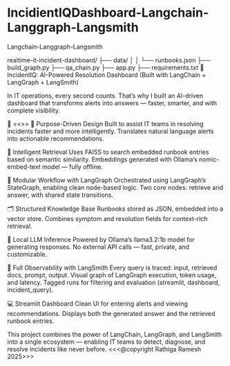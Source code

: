 # IncidientIQDashboard-Langchain-Langgraph-Langsmith
Langchain-Langgraph-Langsmith

realtime-it-incident-dashboard/
├── data/
│   │   └── runbooks.json
├── build_graph.py
├── qa_chain.py
├── app.py
├── requirements.txt
🚀 IncidentIQ: AI-Powered Resolution Dashboard
 (Built with LangChain + LangGraph + LangSmith)

In IT operations, every second counts.
 That’s why I built an AI-driven dashboard that transforms alerts into answers — faster, smarter, and with complete visibility.

🌟 <<<Key Highlights>>>
🚨 Purpose-Driven Design
Built to assist IT teams in resolving incidents faster and more intelligently.
Translates natural language alerts into actionable recommendations.

🧠 Intelligent Retrieval
Uses FAISS to search embedded runbook entries based on semantic similarity.
Embeddings generated with Ollama’s nomic-embed-text model — fully offline.

🧩 Modular Workflow with LangGraph
Orchestrated using LangGraph’s StateGraph, enabling clean node-based logic.
Two core nodes: retrieve and answer, with shared state transitions.

🗂️ Structured Knowledge Base
Runbooks stored as JSON, embedded into a vector store.
Combines symptom and resolution fields for context-rich retrieval.

🧪 Local LLM Inference
Powered by Ollama’s llama3.2:1b model for generating responses.
No external API calls — fast, private, and customizable.

🧭 Full Observability with LangSmith
Every query is traced: input, retrieved docs, prompt, output.
Visual graph of LangGraph execution, token usage, and latency.
Tagged runs for filtering and evaluation (streamlit, dashboard, incident_query).

💻 Streamlit Dashboard
Clean UI for entering alerts and viewing recommendations.
Displays both the generated answer and the retrieved runbook entries.

This project combines the power of LangChain, LangGraph, and LangSmith into a single ecosystem — enabling IT teams to detect, diagnose, and resolve incidents like never before.
<<<@copyright Rathiga Ramesh 2025>>>


